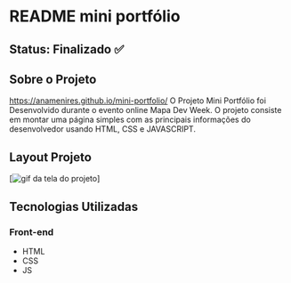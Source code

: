 # README mini portfólio

## Status: Finalizado ✅

## Sobre o Projeto
https://anamenires.github.io/mini-portfolio/
O Projeto Mini Portfólio foi Desenvolvido durante o evento online Mapa Dev Week. 
O projeto consiste em montar uma página simples com as principais informações do desenvolvedor usando HTML, CSS e JAVASCRIPT. 

## Layout Projeto

[<img src="./src/imagens/mini portfólio menires.gif" alt="gif da tela do projeto" >]



## Tecnologias Utilizadas
### Front-end
- HTML
- CSS
- JS


